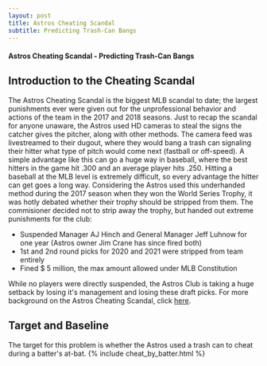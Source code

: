 ```yaml
---
layout: post
title: Astros Cheating Scandal
subtitle: Predicting Trash-Can Bangs
---
```


#### Astros Cheating Scandal - Predicting Trash-Can Bangs

## Introduction to the Cheating Scandal

The Astros Cheating Scandal is the biggest MLB scandal to date; the largest punishments ever were given out for the 
unprofessional behavior and actions of the team in the 2017 and 2018 seasons. Just to recap the scandal for anyone unaware, 
the Astros used HD cameras to steal the signs the catcher gives the pitcher, along with other methods. The camera feed was 
livestreamed to their dugout, where they would bang a trash can signaling their hitter what type of pitch would come next 
(fastball or off-speed). A simple advantage like this can go a huge way in baseball, where the best hitters in the game 
hit .300 and an average player hits .250. Hitting a baseball at the MLB level is extremely difficult, so every advantage 
the hitter can get goes a long way. Considering the Astros used this underhanded method during the 2017 season when they won 
the World Series Trophy, it was hotly debated whether their trophy should be stripped from them. The commisioner decided not 
to strip away the trophy, but handed out extreme punishments for the club: 

-   Suspended Manager AJ Hinch and General Manager Jeff Luhnow for one year (Astros owner Jim Crane has since fired both)
-   1st and 2nd round picks for 2020 and 2021 were stripped from team entirely
-   Fined $ 5 million, the max amount allowed under MLB Constitution

While no players were directly suspended, the Astros Club is taking a huge setback by losing it's management and losing these 
draft picks. For more background on the Astros Cheating Scandal, click [here](https://www.si.com/mlb/2020/01/13/houston-astros-cheating-punishment).

## Target and Baseline

The target for this problem is whether the Astros used a trash can to cheat during a batter's at-bat.
{% include cheat_by_batter.html %} 
